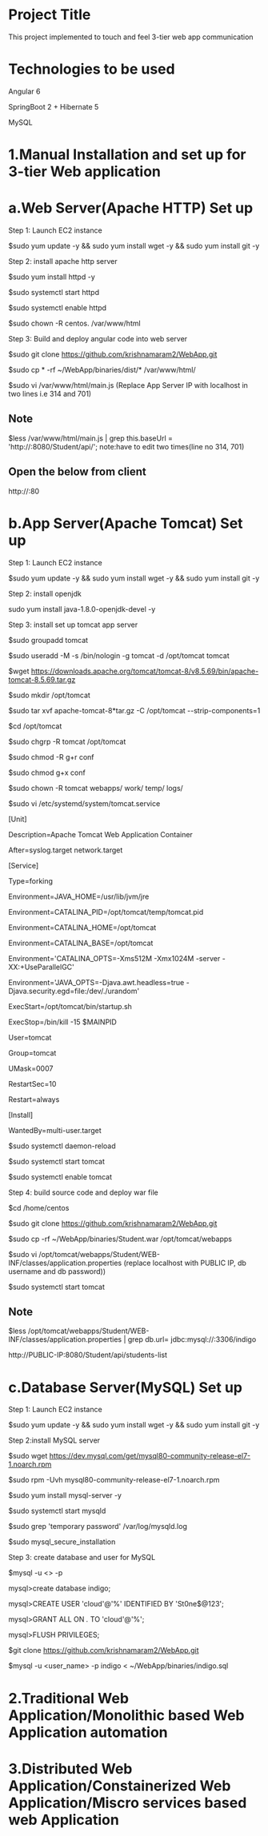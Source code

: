 Project Title
=========================
This project implemented to touch and feel  3-tier web app communication


Technologies to be used
========================
Angular 6

SpringBoot 2 + Hibernate 5

MySQL

1.Manual Installation and set up  for 3-tier Web application
================================================================
a.Web Server(Apache HTTP) Set up
=====================================

Step 1: Launch EC2 instance

$sudo yum update -y && sudo yum install wget -y && sudo yum install git -y

Step 2: install apache http server

$sudo yum install httpd -y

$sudo systemctl start httpd

$sudo systemctl enable httpd

$sudo chown -R centos. /var/www/html

Step 3: Build and deploy angular code into web server

$sudo git clone https://github.com/krishnamaram2/WebApp.git

$sudo cp * -rf ~/WebApp/binaries/dist/* /var/www/html/

$sudo vi /var/www/html/main.js (Replace App Server IP with localhost in two lines  i.e 314 and 701)

Note
-----
$less /var/www/html/main.js |  grep this.baseUrl = 'http://<APP-SERVER-IP>:8080/Student/api/'; note:have to edit two times(line no 314, 701)

 Open the below from client
 ---------------------------
 
http://<PUBLIC-IP>:80 


b.App Server(Apache Tomcat) Set up
========================================

Step 1: Launch EC2 instance

$sudo yum update -y && sudo yum install wget -y && sudo yum install git -y

Step 2: install openjdk

sudo yum install java-1.8.0-openjdk-devel -y

Step 3: install set up tomcat app server

$sudo groupadd tomcat

$sudo useradd -M -s /bin/nologin -g tomcat -d /opt/tomcat tomcat

$wget https://downloads.apache.org/tomcat/tomcat-8/v8.5.69/bin/apache-tomcat-8.5.69.tar.gz 

$sudo mkdir /opt/tomcat

$sudo tar xvf apache-tomcat-8*tar.gz -C /opt/tomcat --strip-components=1

$cd /opt/tomcat

$sudo chgrp -R tomcat /opt/tomcat

$sudo chmod -R g+r conf

$sudo chmod g+x conf

$sudo chown -R tomcat webapps/ work/ temp/ logs/

$sudo vi /etc/systemd/system/tomcat.service

[Unit]

Description=Apache Tomcat Web Application Container

After=syslog.target network.target

[Service]

Type=forking

Environment=JAVA_HOME=/usr/lib/jvm/jre

Environment=CATALINA_PID=/opt/tomcat/temp/tomcat.pid

Environment=CATALINA_HOME=/opt/tomcat

Environment=CATALINA_BASE=/opt/tomcat

Environment='CATALINA_OPTS=-Xms512M -Xmx1024M -server -XX:+UseParallelGC'

Environment='JAVA_OPTS=-Djava.awt.headless=true -Djava.security.egd=file:/dev/./urandom'

ExecStart=/opt/tomcat/bin/startup.sh

ExecStop=/bin/kill -15 $MAINPID

User=tomcat

Group=tomcat

UMask=0007

RestartSec=10

Restart=always

[Install]

WantedBy=multi-user.target

$sudo systemctl daemon-reload

$sudo systemctl start tomcat

$sudo systemctl enable tomcat

Step 4: build source code and deploy war file
 
$cd /home/centos 

$sudo git clone https://github.com/krishnamaram2/WebApp.git

$sudo cp -rf ~/WebApp/binaries/Student.war /opt/tomcat/webapps
 
$sudo vi /opt/tomcat/webapps/Student/WEB-INF/classes/application.properties (replace localhost with PUBLIC IP, db username and db password))
 
$sudo systemctl start tomcat
 
Note
------
$less /opt/tomcat/webapps/Student/WEB-INF/classes/application.properties | grep db.url= jdbc:mysql://<db-server-ip>:3306/indigo
 
http://PUBLIC-IP:8080/Student/api/students-list
 
 
c.Database Server(MySQL) Set up
====================================

Step 1: Launch EC2 instance

$sudo yum update -y && sudo yum install wget -y && sudo yum install git -y

Step 2:install MySQL server

$sudo wget https://dev.mysql.com/get/mysql80-community-release-el7-1.noarch.rpm

$sudo rpm -Uvh mysql80-community-release-el7-1.noarch.rpm

$sudo yum install mysql-server -y

$sudo systemctl start mysqld
 
$sudo grep 'temporary password' /var/log/mysqld.log

$sudo mysql_secure_installation

Step 3: create database and user for MySQL 

$mysql -u <<user>> -p
  
mysql>create database indigo;

mysql>CREATE USER 'cloud'@'%' IDENTIFIED BY 'St0ne$@123';
 
mysql>GRANT ALL ON *.* TO 'cloud'@'%';
  
mysql>FLUSH PRIVILEGES;

$git clone https://github.com/krishnamaram2/WebApp.git

$mysql -u <user_name> -p indigo < ~/WebApp/binaries/indigo.sql

2.Traditional Web Application/Monolithic based Web Application automation
=================================================================


3.Distributed Web Application/Constainerized Web Application/Miscro services based web Application
===================================================================================================
